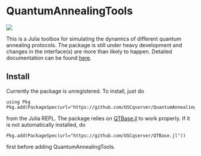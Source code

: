 # QuantumAnnealingTools
[![](https://img.shields.io/badge/docs-dev-blue.svg)](https://uscqserver.github.io/QuantumAnnealingTools.jl/dev/)

This is a Julia toolbox for simulating the dynamics of different quantum annealing protocols. The package is still under heavy development and changes in the interface(s) are more than likely to happen. Detailed documentation can be found [here](https://uscqserver.github.io/QuantumAnnealingTools.jl/dev/).

## Install
Currently the package is unregistered. To install, just do

```
using Pkg
Pkg.add(PackageSpec(url="https://github.com/USCqserver/QuantumAnnealingTools.jl"))
```

from the Julia REPL. The package relies on [QTBase.jl](https://github.com/USCqserver/QTBase.jl) to work properly. If it is not automatically installed, do
```
Pkg.add(PackageSpec(url="https://github.com/USCqserver/QTBase.jl"))
```
first before adding QuantumAnnealingTools.
